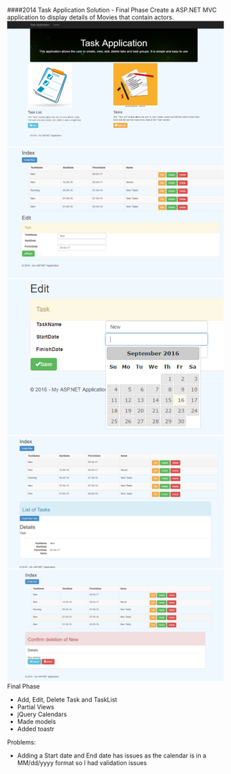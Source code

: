 ####2014 Task Application Solution - Final Phase
Create a ASP.NET MVC application to display details of Movies that contain actors.
![Screenshot](taskHome.PNG)
![Screenshot](taskEdit.PNG)
![Screenshot](taskCalendar.PNG)
![Screenshot](taskDetails.PNG)
![Screenshot](taskDelete.PNG)
Final Phase
* Add, Edit, Delete Task and TaskList
* Partial Views
* jQuery Calendars
* Made models
* Added toastr

Problems:
* Adding a Start date and End date has issues as the calendar is in a MM/dd/yyyy format so I had validation issues
